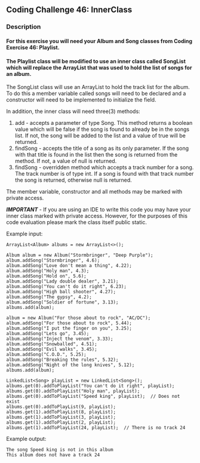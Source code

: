 ## Coding Challenge 46: InnerClass
### Description

#### For this exercise you will need your Album and Song classes from Coding Exercise 46: Playlist.
#### The Playlist class will be modified to use an inner class called SongList which will replace the ArrayList that was used to hold the list of songs for an album.  

The SongList class will use an ArrayList to hold the track list for the album.  
To do this a member variable called songs will need to be declared and a constructor will need to be implemented to initialize the field.  

In addition, the inner class will need three(3) methods:  

1. add - accepts a parameter of type Song. This method returns a boolean value which will be false if the song is found to already be in the songs list.   If not, the song will be added to the list and a value of true will be returned.
2. findSong - accepts the title of a song as its only parameter.   If the song with that title is found in the list then the song is returned from the method.   If not, a value of null is returned.
3. findSong - overridden method which accepts a track number for a song. The track number is of type int.   If a song is found with that track number the song is returned, otherwise null is returned.

The member variable, constructor and all methods may be marked with private access.

***IMPORTANT*** - If you are using an IDE to write this code you may have your inner class marked with private access.   However, for the purposes of this code evaluation please mark the class itself public static.

Example input:

```
ArrayList<Album> albums = new ArrayList<>();

Album album = new Album("Stormbringer", "Deep Purple");  
album.addSong("Stormbringer", 4.6);  
album.addSong("Love don't mean a thing", 4.22);  
album.addSong("Holy man", 4.3);  
album.addSong("Hold on", 5.6);  
album.addSong("Lady double dealer", 3.21);  
album.addSong("You can't do it right", 6.23);  
album.addSong("High ball shooter", 4.27);  
album.addSong("The gypsy", 4.2);  
album.addSong("Soldier of fortune", 3.13);  
albums.add(album);  

album = new Album("For those about to rock", "AC/DC");  
album.addSong("For those about to rock", 5.44);  
album.addSong("I put the finger on you", 3.25);  
album.addSong("Lets go", 3.45);  
album.addSong("Inject the venom", 3.33);  
album.addSong("Snowballed", 4.51);  
album.addSong("Evil walks", 3.45);  
album.addSong("C.O.D.", 5.25);  
album.addSong("Breaking the rules", 5.32);  
album.addSong("Night of the long knives", 5.12);  
albums.add(album);  

LinkedList<Song> playList = new LinkedList<Song>();  
albums.get(0).addToPlayList("You can't do it right", playList);  
albums.get(0).addToPlayList("Holy man", playList);  
albums.get(0).addToPlayList("Speed king", playList);  // Does not exist  
albums.get(0).addToPlayList(9, playList);  
albums.get(1).addToPlayList(8, playList);  
albums.get(1).addToPlayList(3, playList);  
albums.get(1).addToPlayList(2, playList);  
albums.get(1).addToPlayList(24, playList);  // There is no track 24
```

Example output:  

```
The song Speed king is not in this album  
This album does not have a track 24
```
